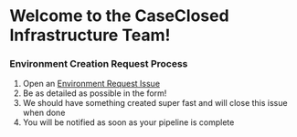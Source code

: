 # Welcome to the CaseClosed Infrastructure Team!

### Environment Creation Request Process
1. Open an [Environment Request Issue](https://github.com/nkpatterson/caseclosed-infra/issues/new/choose)
1. Be as detailed as possible in the form!
1. We should have something created super fast and will close this issue when done
1. You will be notified as soon as your pipeline is complete
